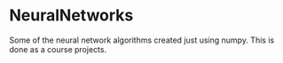 # NeuralNetworks

Some of the neural network algorithms created just using numpy. This is done as a course projects.
